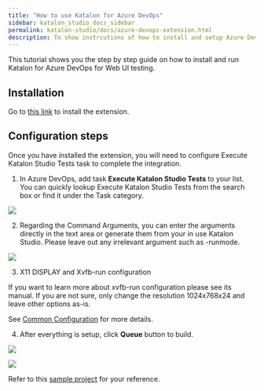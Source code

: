 ```yaml
---
title: "How to use Katalon for Azure DevOps"
sidebar: katalon_studio_docs_sidebar
permalink: katalon-studio/docs/azure-devops-extension.html 
description: To show instrcutions of how to install and setup Azure DevOps extension.
---
```

This tutorial shows you the step by step guide on how to install and run Katalon for Azure DevOps for Web UI testing.


## Installation

Go to [this link](https://marketplace.visualstudio.com/items?itemName=katalon-llc.katalon&ssr=false#overview) to install the extension.


## Configuration steps

Once you have installed the extension, you will need to configure Execute Katalon Studio Tests task to complete the integration.

1. In Azure DevOps, add task **Execute Katalon Studio Tests** to your list. You can quickly lookup Execute Katalon Studio Tests from the search box or find it under the Task category.

![](../../images/katalon-studio/docs/azure-devops-extension/1-search.png)


2. Regarding the Command Arguments, you can enter the arguments directly in the text area or generate them from your in use Katalon Studio. Please leave out any irrelevant argument such as -runmode.

![](../../images/katalon-studio/docs/azure-devops-extension/2-command.png)


3. X11 DISPLAY and Xvfb-run configuration

If you want to learn more about xvfb-run configuration please see its manual. If you are not sure, only change the resolution 1024x768x24 and leave other options as-is.

See [Common Configuration](https://docs.katalon.com/katalon-studio/docs/common-configuration.html) for more details.

4. After everything is setup, click **Queue** button to build.

![](../../images/katalon-studio/docs/azure-devops-extension/3-result.png)

![](../../images/katalon-studio/docs/azure-devops-extension/4-result.png)


Refer to this [sample project](https://github.com/katalon-studio-samples/azure-devops-extension-samples) for your reference.